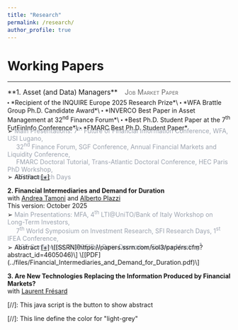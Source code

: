 ```yaml
---
title: "Research"
permalink: /research/
author_profile: true
---
```


Working Papers
==============
---


<!---
<span style="display:block; font-size:1.10em; margin-bottom:6px;">
  **1. Asset (and Data) Managers**
</span>
-->

<span style="display:block; font-size:1.10em; margin-bottom:5px;">
  **1. Asset (and Data) Managers** &ensp;
  <span style="font-variant-caps: small-caps; white-space:nowrap; color:dimgray;">Job Market Paper</span>
</span>
⬝ *Recipient of the INQUIRE Europe 2025 Research Prize*\
⬝ *WFA Brattle Group Ph.D. Candidate Award*\
⬝ *INVERCO Best Paper in Asset Management at 32<sup>nd</sup> Finance Forum*\
⬝ *Best Ph.D. Student Paper at the 7<sup>th</sup> FutFinInfo Conference*\
⬝ *FMARC Best Ph.D. Student Paper* 
<div style="margin-top:-1.0em;"></div>
➢ <span class="light-grey">Main Presentations: 7<sup>th</sup> Future of Financial Information Conference, WFA, USI Lugano,<br>&nbsp;&nbsp;&nbsp;&nbsp;
                                              32<sup>nd</sup> Finance Forum, SGF Conference, Annual Financial Markets and Liquidity Conference, <br>&nbsp;&nbsp;&nbsp;&nbsp;
                                              FMARC Doctoral Tutorial, Trans-Atlantic Doctoral Conference, HEC Paris PhD Workshop, <br>&nbsp;&nbsp;&nbsp;&nbsp;
                                              SFI Research Days</span> 
<div style="margin-top:-1.2em;"></div>
➢ Abstract <a href="#/" onclick="visib('MFData_Econ')">[+]</a> 
<div id="MFData_Econ" style="display:none; text-align:justify; line-height:1.2; margin-top:0.4em; margin-bottom:0;">
  This paper studies whether asset management companies use customer data to attract capital.
  Exploiting information from their websites' codes, I track when fund managers begin collecting and analyzing data
  on their potential customers using tools like Google Analytics or A/B testing. I show that funds adopting such
  technologies attract 1.5% higher annual flows and charge higher fees, despite no improvement in performance.
  These results are concentrated in retail share classes and decline with competition as more rival funds adopt similar tools.
  At the fund-family level, adopters expand their product offerings, and new funds focus more on retail-oriented themes.
  Within existing funds, I find evidence of changes in prospectus content and greater sales efforts rather than product differentiation.
  Overall, data technologies allow managers to raise more capital and charge higher fees, without passing these monetary gains on
  to investors. Technological innovation in asset management extends beyond portfolio allocation decisions, and it affects how
  funds attract and retain capital.
</div>
<br style="line-height:0.10em;">


**2. Financial Intermediaries and Demand for Duration**\
   with [Andrea Tamoni](https://www.andreatamoni.com/) and [Alberto Plazzi](https://sites.google.com/site/albertoplazzihome/home)\
This version: October 2025
<div style="margin-top:-1.0em;"></div>
➢ <span class="light-grey">Main Presentations: MFA, 4<sup>th</sup> LTI@UniTO/Bank of Italy Workshop on Long-Term Investors,<br>&nbsp;&nbsp;&nbsp;&nbsp;
                                               7<sup>th</sup> World Symposium on Investment Research, SFI Research Days, 1<sup>st</sup> IFEA Conference,<br>&nbsp;&nbsp;&nbsp;&nbsp; 
                                               SGF Conference, EUROFIDAI Paris December Finance Meeting<sup>*</sup></span>
<div style="margin-top:-1.2em;"></div>
➢ Abstract <a href="#/" onclick="visib('Fin_DemandDur')">[+]</a> \[[SSRN](https://papers.ssrn.com/sol3/papers.cfm?abstract_id=4605046)\] \[[PDF](../files/Financial_Intermediaries_and_Demand_for_Duration.pdf)\]
<div id="Fin_DemandDur" style="display: none; text-align: justify; line-height: 1.2" >
Stocks with long-term cash flows earn lower expected returns because they hedge fluctuations in investment opportunities. We study the role of financial institutions in shaping this duration premium using equity holdings of primary dealers, pension funds, banks, and insurance companies. We find that intermediaries’ demand for equity duration varies systematically with their risk-bearing capacity. In the time series, institutions reduce their demand for long-duration claims and increase their exposure to reinvestment risk when aggregate capital ratios are low. Such a result extends cross-sectionally: better-capitalized and better-performing institutions tilt their portfolios more strongly toward long-duration stocks than their constrained peers. These patterns align with an ICAPM framework in which hedging demand declines with risk aversion. Counterfactual exercises show that shifts in intermediaries’ preferences generate monotonic changes in expected returns across duration deciles, with especially large effects when demand shocks operate at the holding-company level.
<br> <br style="line-height:0.30em;"> 
<IMG src="../files/01_PrimaryDealers_durDemand_andHKM_.png"  alt="Fin_DemandDur"/>
</div> <br style="line-height:0.10em;">



**3. Are New Technologies Replacing the Information Produced by Financial Markets?**\
   with [Laurent Frésard](https://sites.google.com/view/laurentfresard/home)




[//]: This java script is the button to show abstract
<script>
 function visib(id) {
  var x = document.getElementById(id);
  if (x.style.display === "block") {
    x.style.display = "none";
  } else {
    x.style.display = "block";
  }
}
</script>


[//]: This line define the color for "light-grey"

<style>
  .light-grey { color:#9ca3af; }  /* adjust to taste: #a3a3a3, #999, etc. */
</style>


<!---

## Working paper

<span style="font-size: 1.4em;">Financial Intermediaries and Demand for Duration</span> <span style="margin-left: 10px;"> [SSRN](https://papers.ssrn.com/sol3/papers.cfm?abstract_id=4605046) <br>
*with <a href="https://www.andreatamoni.com" target="_blank" style="text-decoration: none; color: inherit;">Andrea Tamoni</a>, and <a href="https://sites.google.com/site/albertoplazzihome/home" target="_blank" style="text-decoration: none; color: inherit;">Alberto Plazzi</a>*  
<span style="color:lightslategrey"> Main presentations: SFI Research Days; 4<sup>th</sup> LTI@UniTO/Bank of Italy Workshop on Long-Term Investors; MFA; SGF Conference; 7<sup>th</sup> WSIR; 1<sup>st</sup> IFEA Conference </span>

<div style="margin-top: -10px;"></div>

<details>
  <summary style="font-weight:bold; cursor:pointer;">Abstract</summary>
  <p>
We investigate intermediaries demand for long-term cash flows by estimating a characteristic-based demand system on the equity holdings of primary dealers, pension funds, banks, and insurance companies. 
Institutions’ demand for equity duration varies over time and in the cross-section as a function of measures of capital availability. 
In the time-series, when financial constraints are tight, institutions curtail their demand for long-term claims and become more exposed to reinvestment risk. 
In the cross section, unconstrained institutions tilt their portfolio more strongly toward long-duration stocks compared to their constrained peers. 
We conclude that institutional constraints impair the ability to seek for the hedging properties of long-duration claims, to the point that institutions may be forced to leave their “preferred-habitat” allocation. 
Counterfactual analysis shows that shifts in preference for duration generate sizeable effects in the cross-section of stocks, with a stronger impact on firms with long-term cash flows.  </p>
</details>

<div style="margin-top: 25px;"></div>


<span style="font-size: 1.4em;">Are New Technologies Replacing the Information Produced by Financial Markets?</span> <br>
*with <a href="https://sites.google.com/view/laurentfresard/home" target="_blank" style="text-decoration: none; color: inherit;">Laurent Frésard</a>*


<div style="margin-top: 25px;"></div>


<span style="font-size: 1.4em;">The Value of Data-Driven Decision-Making: Evidence from Online Customer Data</span> <br>
*with <a href="https://sites.google.com/view/laurentfresard/home" target="_blank" style="text-decoration: none; color: inherit;">Laurent Frésard</a>, and <a href="https://sites.google.com/site/albertoplazzihome/home" target="_blank" style="text-decoration: none; color: inherit;">Alberto Plazzi</a>* 


<div style="margin-top: 25px;"></div>


<span style="font-size: 1.4em;">Asset Prices in a Data Economy</span> <br>
*with Giacomo Bezzi* 

-->







<!---
<span style="color:lightslategrey"> Main presentations: USI Lugano; SFI Research Days; SASCA PhD Conference  </span> 
-->


<!--

[SSRN](https://papers.ssrn.com/sol3/papers.cfm?abstract_id=4605046)

[[PDF]](http://m-zanotti.github.io/files/paper1.pdf) - 

-->




<!--

## The Horizon of Investors' Information Production 

-->

<!---
<span style="color:lightslategrey"> Presentations: XYZ  </span> 
-->

<!--- 
[[PDF]]() - [[SSRN]]()
-->

 
<!--- 

## Job Market Paper

<span style="font-size: 1.4em;">Asset (and Data) Managers</span> <br>
<span style="margin-left: 10px;"><span style="font-size: 1.05em; color:dimgray">&middot; *Recipient of the Inquire Europe 2025 Research Prize*</span> <br>
<span style="margin-left: 10px;"><span style="font-size: 1.05em; color:dimgray">&middot; *WFA Brattle Group Ph.D. Candidate Award*</span> <br>
<span style="margin-left: 10px;"><span style="font-size: 1.05em; color:dimgray">&middot; *INVERCO Best Paper in Asset Management at 32<sup>nd</sup> Finance Forum*</span> <br>
<span style="margin-left: 10px;"><span style="font-size: 1.05em; color:dimgray">&middot; *Best Ph.D. Student Paper at the 7<sup>th</sup> FutFinInfo Conference*</span> <br>
<span style="margin-left: 10px;"><span style="font-size: 1.05em; color:dimgray">&middot; *FMARC Best Ph.D. Student Paper*</span> <br>

<div style="margin-top: -10px;"></div>

<details>
  <summary style="font-weight:bold; cursor:pointer;">Abstract</summary>
  <p>
This paper studies the direct impact of new technologies on the asset management industry.<br> 
I show that technological innovations substantially improve fund managers’ ability to target customer demand and attract capital inflows, with implications for the industry’s structure.
Exploiting information from their websites’ codes, I track when fund managers start collecting and analyzing customers’ data using tools like Google Analytics. 
Funds adopting such technologies attract 1.5% higher annual flows, with the eﬀect being concentrated in retail share classes. Additionally, they expand product oﬀerings and charge higher fees. The eﬀects decrease with competition as more funds within the same category adopt similar technologies.
Overall, these results show that technological innovation in asset management extends beyond portfolio allocation decisions to impact how funds attract and retain capital. 
This evidence highlights the economic importance of managers learning from investors’ data.
</p>
</details>
-->



<!---

{% if author.googlescholar %}
  You can also find my articles on <u><a href="{{author.googlescholar}}">my Google Scholar profile</a>.</u>
{% endif %}

{% include base_path %}

{% for post in site.publications reversed %}
  {% include archive-single.html %}
{% endfor %}

-->